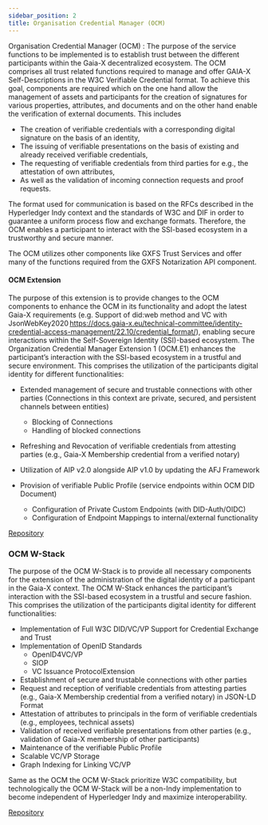 ```yaml
---
sidebar_position: 2
title: Organisation Credential Manager (OCM)
---
```


 Organisation Credential Manager (OCM) : The purpose of the service functions to be implemented is to establish trust between the different participants within the Gaia-X decentralized ecosystem. The OCM comprises all trust related functions required to manage and offer GAIA-X Self-Descriptions in the W3C Verifiable Credential format. To achieve this goal, components are required which on the one hand allow the management of assets and participants for the creation of signatures for various properties, attributes, and documents and on the other hand enable the verification of external documents. This includes 

- The creation of verifiable credentials with a corresponding digital signature on the basis of an identity, 
- The issuing of verifiable presentations on the basis of existing and already received verifiable credentials, 
- The requesting of verifiable credentials from third parties for e.g., the attestation of own attributes, 
- As well as the validation of incoming connection requests and proof requests. 

The format used for communication is based on the RFCs described in the Hyperledger Indy context and the standards of W3C and DIF in order to guarantee a uniform process flow and exchange formats. Therefore, the OCM enables a participant to interact with the SSI-based ecosystem in a trustworthy and secure manner. 

The OCM utilizes other components like GXFS Trust Services and offer many of the functions required from the GXFS Notarization API component. 

#### OCM Extension

The purpose of this extension is to provide changes to the OCM components to enhance the OCM in its functionality and adopt the latest Gaia-X requirements (e.g. Support of did:web method and VC with JsonWebKey2020 https://docs.gaia-x.eu/technical-committee/identity-credential-access-management/22.10/credential_format/), enabling secure interactions within the Self-Sovereign Identity (SSI)-based ecosystem. The Organization Credential Manager Extension 1 (OCM.E1) enhances the participant’s interaction with the SSI-based ecosystem in a trustful and secure environment. This comprises the utilization of the participants digital identity for different functionalities: 

- Extended management of secure and trustable connections with other parties (Connections in this context are private, secured, and persistent channels between entities)

  - Blocking of Connections
  - Handling of blocked connections

- Refreshing and Revocation of verifiable credentials from attesting parties (e.g., Gaia-X Membership credential from a verified notary)

- Utilization of AIP v2.0 alongside AIP v1.0 by updating the AFJ Framework 

- Provision of verifiable Public Profile (service endpoints within OCM DID Document)
  - Configuration of Private Custom Endpoints (with DID-Auth/OIDC)
  - Configuration of Endpoint Mappings to internal/external functionality

<div class="mtp-3">
    <a href="https://gitlab.eclipse.org/eclipse/xfsc/ocm" target="_blank" class="primaryBtn">Repository</a>
</div>

### OCM W-Stack

The purpose of the OCM W-Stack is to provide all necessary components for the extension of the administration of the digital identity of a participant in the Gaia-X context. The OCM W-Stack enhances the participant’s interaction with the SSI-based ecosystem in a trustful and secure fashion. This comprises the utilization of the participants digital identity for different functionalities:

- Implementation of Full W3C DID/VC/VP Support for Credential Exchange and Trust 
- Implementation of OpenID Standards
  - OpenID4VC/VP
  - SIOP
  - VC Issuance ProtocolExtension
- Establishment of secure and trustable connections with other parties
- Request and reception of verifiable credentials from attesting parties (e.g., Gaia-X Membership credential from a verified notary) in JSON-LD Format
- Attestation of attributes to principals in the form of verifiable credentials (e.g., employees, technical assets)
- Validation of received verifiable presentations from other parties (e.g., validation of Gaia-X membership of other participants)
- Maintenance of the verifiable Public Profile
- Scalable VC/VP Storage
- Graph Indexing for Linking VC/VP

Same as the OCM the OCM W-Stack prioritize W3C compatibility, but technologically the OCM W-Stack will be a non-Indy implementation to become independent of Hyperledger Indy and maximize interoperability.

<div class="mtp-3">
    <a href="https://gitlab.eclipse.org/eclipse/xfsc/organisational-credential-manager-w-stack" target="_blank" class="primaryBtn">Repository</a>
</div>
